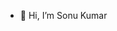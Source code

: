 - 👋 Hi, I’m Sonu Kumar


<!---
SonuKumarPhD/SonuKumarPhD is a ✨ special ✨ repository because its `README.md` (this file) appears on your GitHub profile.
You can click the Preview link to take a look at your changes.
--->
